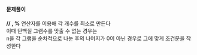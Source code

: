 #### 문제풀이
**// , %** 연산자를 이용해 각 개수를 최소로 만든다  
이때 단백질 그램수를 맞출 수 없는 경우는  
n을 각 그램을 순차적으로 나눈 후의 나머지가 0이 아닌 경우로 그에 맞게 조건문을 작성한다